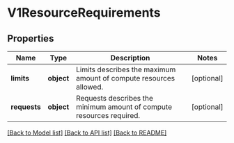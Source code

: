 # V1ResourceRequirements

## Properties
Name | Type | Description | Notes
------------ | ------------- | ------------- | -------------
**limits** | **object** | Limits describes the maximum amount of compute resources allowed. | [optional] 
**requests** | **object** | Requests describes the minimum amount of compute resources required. | [optional] 

[[Back to Model list]](../README.md#documentation-for-models) [[Back to API list]](../README.md#documentation-for-api-endpoints) [[Back to README]](../README.md)


